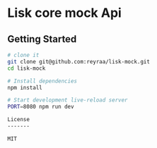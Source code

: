 Lisk core mock Api
==================================

Getting Started
---------------

```sh
# clone it
git clone git@github.com:reyraa/lisk-mock.git
cd lisk-mock

# Install dependencies
npm install

# Start development live-reload server
PORT=8080 npm run dev

License
-------

MIT
